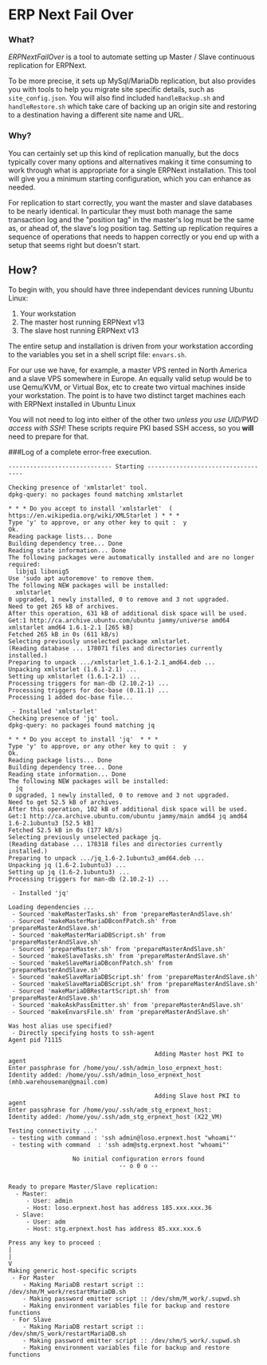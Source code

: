# ERP Next Fail Over

### What?
*ERPNextFailOver* is a tool to automate setting up Master / Slave continuous replication for ERPNext.

To be more precise, it sets up MySql/MariaDb replication, but also provides you with tools to help you migrate site specific details, such as `site_config.json`.  You will also find included `handleBackup.sh` and `handleRestore.sh` which take care of backing up an origin site and restoring to a destination having a different site name and URL.

### Why?

You can certainly set up this kind of replication manually, but the docs typically cover many options and alternatives making it time consuming to work through what is appropriate for a single ERPNext installation. This tool will give you a minimum starting configuration, which you can enhance as needed.

For replication to start correctly, you want the master and slave databases to be nearly identical.  In particular they must both manage the same transaction log and the "position tag" in the master's log must be the same as, or ahead of, the slave's log position tag.  Setting up replication requires a sequence of operations that needs to happen correctly or you end up with a setup that seems right but doesn't start.

## How?

To begin with, you should have three independant devices running Ubuntu Linux:

1. Your workstation
2. The master host running ERPNext v13
3. The slave host running ERPNext v13

The entire setup and installation is driven from your workstation according to the variables you set in a shell script file: `envars.sh`.

For our use we have, for example, a master VPS rented in North America and a slave VPS somewhere in Europe.  An equally valid setup would be to use Qemu/KVM, or Virtual Box, etc to create two virtual machines inside your workstation.  The point is to have two distinct target machines each with ERPNext installed in Ubuntu Linux

You will not need to log into either of the other two *unless you use UID/PWD access with SSH*!  These scripts require PKI based SSH access, so you **will** need to prepare for that.



###Log of a complete error-free execution.

```shell
----------------------------- Starting -----------------------------------

Checking presence of 'xmlstarlet' tool.
dpkg-query: no packages found matching xmlstarlet

* * * Do you accept to install 'xmlstarlet'  (  https://en.wikipedia.org/wiki/XMLStarlet ) * * * 
Type 'y' to approve, or any other key to quit :  y
Ok.
Reading package lists... Done
Building dependency tree... Done
Reading state information... Done
The following packages were automatically installed and are no longer required:
  libjq1 libonig5
Use 'sudo apt autoremove' to remove them.
The following NEW packages will be installed:
  xmlstarlet
0 upgraded, 1 newly installed, 0 to remove and 3 not upgraded.
Need to get 265 kB of archives.
After this operation, 631 kB of additional disk space will be used.
Get:1 http://ca.archive.ubuntu.com/ubuntu jammy/universe amd64 xmlstarlet amd64 1.6.1-2.1 [265 kB]
Fetched 265 kB in 0s (611 kB/s)    
Selecting previously unselected package xmlstarlet.
(Reading database ... 178071 files and directories currently installed.)
Preparing to unpack .../xmlstarlet_1.6.1-2.1_amd64.deb ...
Unpacking xmlstarlet (1.6.1-2.1) ...
Setting up xmlstarlet (1.6.1-2.1) ...
Processing triggers for man-db (2.10.2-1) ...
Processing triggers for doc-base (0.11.1) ...
Processing 1 added doc-base file...

 - Installed 'xmlstarlet'
Checking presence of 'jq' tool.
dpkg-query: no packages found matching jq

* * * Do you accept to install 'jq'  * * * 
Type 'y' to approve, or any other key to quit :  y
Ok.
Reading package lists... Done
Building dependency tree... Done
Reading state information... Done
The following NEW packages will be installed:
  jq
0 upgraded, 1 newly installed, 0 to remove and 3 not upgraded.
Need to get 52.5 kB of archives.
After this operation, 102 kB of additional disk space will be used.
Get:1 http://ca.archive.ubuntu.com/ubuntu jammy/main amd64 jq amd64 1.6-2.1ubuntu3 [52.5 kB]
Fetched 52.5 kB in 0s (177 kB/s)
Selecting previously unselected package jq.
(Reading database ... 178318 files and directories currently installed.)
Preparing to unpack .../jq_1.6-2.1ubuntu3_amd64.deb ...
Unpacking jq (1.6-2.1ubuntu3) ...
Setting up jq (1.6-2.1ubuntu3) ...
Processing triggers for man-db (2.10.2-1) ...

 - Installed 'jq'

Loading dependencies ...
 - Sourced 'makeMasterTasks.sh' from 'prepareMasterAndSlave.sh'
 - Sourced 'makeMasterMariaDBconfPatch.sh' from 'prepareMasterAndSlave.sh'
 - Sourced 'makeMasterMariaDBScript.sh' from 'prepareMasterAndSlave.sh'
 - Sourced 'prepareMaster.sh' from 'prepareMasterAndSlave.sh'
 - Sourced 'makeSlaveTasks.sh' from 'prepareMasterAndSlave.sh'
 - Sourced 'makeSlaveMariaDBconfPatch.sh' from 'prepareMasterAndSlave.sh'
 - Sourced 'makeSlaveMariaDBScript.sh' from 'prepareMasterAndSlave.sh'
 - Sourced 'makeSlaveMariaDBScript.sh' from 'prepareMasterAndSlave.sh'
 - Sourced 'makeMariaDBRestartScript.sh' from 'prepareMasterAndSlave.sh'
 - Sourced 'makeAskPassEmitter.sh' from 'prepareMasterAndSlave.sh'
 - Sourced 'makeEnvarsFile.sh' from 'prepareMasterAndSlave.sh'

Was host alias use specified?
 - Directly specifying hosts to ssh-agent
Agent pid 71115

                                         Adding Master host PKI to agent
Enter passphrase for /home/you/.ssh/admin_loso_erpnext_host:
Identity added: /home/you/.ssh/admin_loso_erpnext_host (mhb.warehouseman@gmail.com)

                                         Adding Slave host PKI to agent
Enter passphrase for /home/you/.ssh/adm_stg_erpnext_host:
Identity added: /home/you/.ssh/adm_stg_erpnext_host (X22_VM)

Testing connectivity ...'
 - testing with command : 'ssh admin@loso.erpnext.host "whoami"'
 - testing with command  : 'ssh adm@stg.erpnext.host "whoami"'

                  No initial configuration errors found
                               -- o 0 o --


Ready to prepare Master/Slave replication:
  - Master:
     - User: admin
     - Host: loso.erpnext.host has address 185.xxx.xxx.36
  - Slave:
     - User: adm
     - Host: stg.erpnext.host has address 85.xxx.xxx.6

Press any key to proceed :
|
|
V
Making generic host-specific scripts
 - For Master
    - Making MariaDB restart script :: /dev/shm/M_work/restartMariaDB.sh
    - Making password emitter script :: /dev/shm/M_work/.supwd.sh
    - Making environment variables file for backup and restore functions
 - For Slave
    - Making MariaDB restart script :: /dev/shm/S_work/restartMariaDB.sh
    - Making password emitter script :: /dev/shm/S_work/.supwd.sh
    - Making environment variables file for backup and restore functions
```






